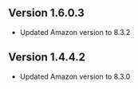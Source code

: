 ## Version 1.6.0.3
* Updated Amazon version to 8.3.2

## Version 1.4.4.2
* Updated Amazon version to 8.3.0